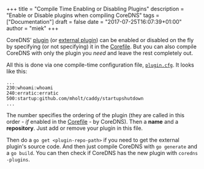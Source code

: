 +++
title = "Compile Time Enabling or Disabling Plugins"
description = "Enable or Disable plugins when compiling CoreDNS"
tags = ["Documentation"]
draft = false
date = "2017-07-25T16:07:39+01:00"
author = "miek"
+++

CoreDNS' [plugin](/plugin) (or [external plugin](/explugins)) can be enabled or
disabled on the fly by specifying (or not specifying) it in the
[Corefile](/2017/07/23/corefile-explained/). But you can also compile CoreDNS with only the
plugin you *need* and leave the rest completely out.

All this is done via one compile-time configuration file,
[`plugin.cfg`](https://github.com/coredns/coredns/blob/master/plugin.cfg). It looks like this:

~~~
...
230:whoami:whoami
240:erratic:erratic
500:startup:github.com/mholt/caddy/startupshutdown
...
~~~

The number specifies the ordering of the plugin (they are called in this order - *if* enabled in
the [Corefile](/2017/07/23/corefile-explained/) - by CoreDNS). Then a **name** and a **repository**.
Just add or remove your plugin in this file.

Then do a `go get <plugin-repo-path>` if you need to get the external plugin's source code.
And then just compile CoreDNS with `go generate` and a `go build`. You can then check if CoreDNS has
the new plugin with `coredns -plugins`.

